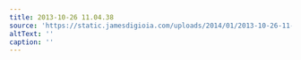 ```yaml
---
title: 2013-10-26 11.04.38
source: 'https://static.jamesdigioia.com/uploads/2014/01/2013-10-26-11-04-38-scaled.jpg'
altText: ''
caption: ''
---
```


